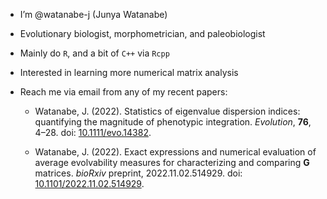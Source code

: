 - I’m @watanabe-j (Junya Watanabe)
- Evolutionary biologist, morphometrician, and paleobiologist
- Mainly do `R`, and a bit of `C++` via `Rcpp`
- Interested in learning more numerical matrix analysis
- Reach me via email from any of my recent papers:

  - Watanabe, J. (2022). Statistics of eigenvalue dispersion indices: 
quantifying the magnitude of phenotypic integration. 
*Evolution*, **76**, 4&ndash;28. 
doi: [10.1111/evo.14382](https://doi.org/10.1111/evo.14382).

  - Watanabe, J. (2022). Exact expressions and numerical evaluation of
average evolvability measures for characterizing and comparing **G**
matrices. *bioRxiv* preprint, 2022.11.02.514929. doi:
[10.1101/2022.11.02.514929](https://doi.org/10.1101/2022.11.02.514929).

<!---
watanabe-j/watanabe-j is a special repository because its `README.md` (this file) appears on your GitHub profile.
You can click the Preview link to take a look at your changes.
--->
